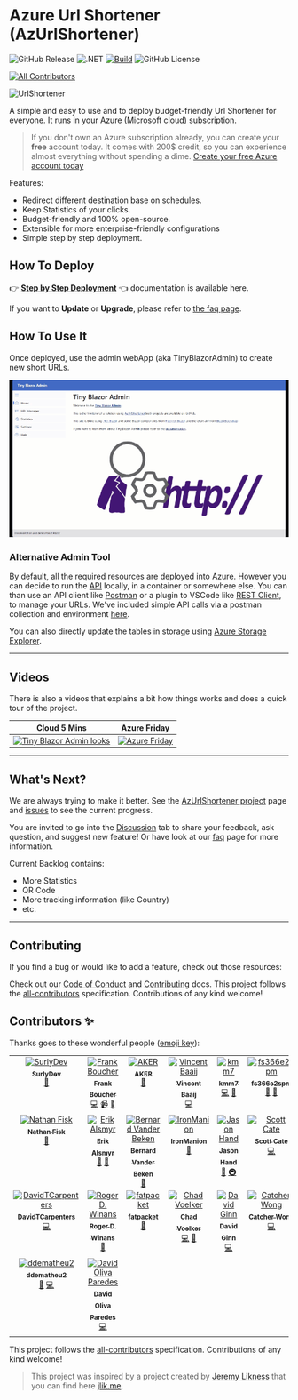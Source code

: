 # Azure Url Shortener (AzUrlShortener)

![GitHub Release](https://img.shields.io/github/v/release/microsoft/AzUrlShortener)  ![.NET](https://img.shields.io/badge/9.0-512BD4?logo=dotnet&logoColor=fff) [![Build](https://github.com/microsoft/AzUrlShortener/actions/workflows/build.yml/badge.svg?branch=main)](https://github.com/microsoft/AzUrlShortener/actions/workflows/build.yml) ![GitHub License](https://img.shields.io/github/license/microsoft/AzUrlShortener)

<!-- ALL-CONTRIBUTORS-BADGE:START - Do not remove or modify this section -->
[![All Contributors](https://img.shields.io/badge/all_contributors-23-orange.svg?style=flat-square)](#contributors-)
<!-- ALL-CONTRIBUTORS-BADGE:END -->


![UrlShortener][UrlShortener]

A simple and easy to use and to deploy budget-friendly Url Shortener for everyone. It runs in your Azure (Microsoft cloud) subscription.  

> If you don't own an Azure subscription already, you can create your **free** account today. It comes with 200$ credit, so you can experience almost everything without spending a dime. [Create your free Azure account today](https://azure.microsoft.com/free?WT.mc_id=dotnet-0000-frbouche)

Features:

- Redirect different destination base on schedules.
- Keep Statistics of your clicks.
- Budget-friendly and 100% open-source.
- Extensible for more enterprise-friendly configurations
- Simple step by step deployment. 
  

## How To Deploy

👉 **[Step by Step Deployment](doc/how-to-deploy.md)** 👈 documentation is available here.

If you want to **Update** or **Upgrade**, please refer to [the faq page](doc/faq.md). 

## How To Use It

Once deployed, use the admin webApp (aka TinyBlazorAdmin) to create new short URLs. 

![Tiny Blazor Admin looks](images/tinyblazyadmin-tour.gif)


### Alternative Admin Tool

By default, all the required resources are deployed into Azure. However you can decide to run the [API](src/Cloud5mins.ShortenerTools.Api/) locally, in a container or somewhere else. You can than use an API client like [Postman](https://www.postman.com/) or a plugin to VSCode like [REST Client](https://marketplace.visualstudio.com/items?itemName=humao.rest-client), to manage your URLs. We've included simple API calls via a postman collection and environment [here](./src/tools/).

You can also directly update the tables in storage using [Azure Storage Explorer](doc/how-to-use-azure-storage-explorer.md). 

---

## Videos

There is also a videos that explains a bit how things works and does a quick tour of the project.

| Cloud 5 Mins | Azure Friday |
| ---          | --- |
| [![Tiny Blazor Admin looks](/Media/AzUrlShortener_preview.gif)](https://youtu.be/fzXy2D77WMM) | [![Azure Friday](/Media/AzureFriday_preview.gif)](https://learn.microsoft.com/en-us/shows/azure-friday/azurlshortener-an-open-source-budget-friendly-url-shortener)  |


---


## What's Next?

We are always trying to make it better. See the [AzUrlShortener project](https://github.com/users/FBoucher/projects/6/views/4) page and [issues](https://github.com/microsoft/AzUrlShortener/issues) to see the current progress. 

You are invited to go into the [Discussion](https://github.com/microsoft/AzUrlShortener/discussions) tab to share your feedback, ask question, and suggest new feature! Or have look at our [faq](doc/faq.md) page for more information.

Current Backlog contains:
- More Statistics
- QR Code
- More tracking information (like Country)
- etc.


---


## Contributing

If you find a bug or would like to add a feature, check out those resources:

Check out our [Code of Conduct](CODE_OF_CONDUCT.md) and [Contributing](CONTRIBUTING.md) docs. This project follows the [all-contributors](https://github.com/all-contributors/all-contributors) specification.  Contributions of any kind welcome!

## Contributors ✨

Thanks goes to these wonderful people ([emoji key](https://allcontributors.org/docs/en/emoji-key)):

<!-- ALL-CONTRIBUTORS-LIST:START - Do not remove or modify this section -->
<!-- prettier-ignore-start -->
<!-- markdownlint-disable -->
<table>
  <tbody>
    <tr>
      <td align="center" valign="top" width="14.28%"><a href="https://github.com/surlydev"><img src="https://avatars1.githubusercontent.com/u/880671?v=4?s=100" width="100px;" alt="SurlyDev"/><br /><sub><b>SurlyDev</b></sub></a><br /><a href="#ideas-surlydev" title="Ideas, Planning, & Feedback">🤔</a></td>
      <td align="center" valign="top" width="14.28%"><a href="http://cloud5mins.com"><img src="https://avatars3.githubusercontent.com/u/2404846?v=4?s=100" width="100px;" alt="Frank Boucher"/><br /><sub><b>Frank Boucher</b></sub></a><br /><a href="https://github.com/microsoft/AzUrlShortener/commits?author=FBoucher" title="Code">💻</a> <a href="#video-FBoucher" title="Videos">📹</a> <a href="https://github.com/microsoft/AzUrlShortener/issues?q=author%3AFBoucher" title="Bug reports">🐛</a></td>
      <td align="center" valign="top" width="14.28%"><a href="https://github.com/AK0785"><img src="https://avatars1.githubusercontent.com/u/40241010?v=4?s=100" width="100px;" alt="AKER"/><br /><sub><b>AKER</b></sub></a><br /><a href="#ideas-AK0785" title="Ideas, Planning, & Feedback">🤔</a></td>
      <td align="center" valign="top" width="14.28%"><a href="http://baaijte.net"><img src="https://avatars3.githubusercontent.com/u/1761079?v=4?s=100" width="100px;" alt="Vincent Baaij"/><br /><sub><b>Vincent Baaij</b></sub></a><br /><a href="https://github.com/microsoft/AzUrlShortener/commits?author=vnbaaij" title="Code">💻</a></td>
      <td align="center" valign="top" width="14.28%"><a href="https://github.com/kmm7"><img src="https://avatars3.githubusercontent.com/u/13196402?v=4?s=100" width="100px;" alt="kmm7"/><br /><sub><b>kmm7</b></sub></a><br /><a href="https://github.com/microsoft/AzUrlShortener/commits?author=kmm7" title="Code">💻</a> <a href="#ideas-kmm7" title="Ideas, Planning, & Feedback">🤔</a></td>
      <td align="center" valign="top" width="14.28%"><a href="https://github.com/fs366e2spm"><img src="https://avatars2.githubusercontent.com/u/52791126?v=4?s=100" width="100px;" alt="fs366e2spm"/><br /><sub><b>fs366e2spm</b></sub></a><br /><a href="https://github.com/microsoft/AzUrlShortener/issues?q=author%3Afs366e2spm" title="Bug reports">🐛</a> <a href="#ideas-fs366e2spm" title="Ideas, Planning, & Feedback">🤔</a></td>
      <td align="center" valign="top" width="14.28%"><a href="https://github.com/Hedlund01"><img src="https://avatars1.githubusercontent.com/u/48281171?v=4?s=100" width="100px;" alt="Hugo Hedlund"/><br /><sub><b>Hugo Hedlund</b></sub></a><br /><a href="https://github.com/microsoft/AzUrlShortener/commits?author=Hedlund01" title="Code">💻</a></td>
    </tr>
    <tr>
      <td align="center" valign="top" width="14.28%"><a href="https://github.com/thefisk"><img src="https://avatars2.githubusercontent.com/u/39799908?v=4?s=100" width="100px;" alt="Nathan Fisk"/><br /><sub><b>Nathan Fisk</b></sub></a><br /><a href="https://github.com/microsoft/AzUrlShortener/commits?author=thefisk" title="Documentation">📖</a></td>
      <td align="center" valign="top" width="14.28%"><a href="http://www.lexplore.com"><img src="https://avatars0.githubusercontent.com/u/3719489?v=4?s=100" width="100px;" alt="Erik Alsmyr"/><br /><sub><b>Erik Alsmyr</b></sub></a><br /><a href="https://github.com/microsoft/AzUrlShortener/issues?q=author%3Aalsmyr" title="Bug reports">🐛</a> <a href="https://github.com/microsoft/AzUrlShortener/commits?author=alsmyr" title="Documentation">📖</a></td>
      <td align="center" valign="top" width="14.28%"><a href="https://jawn.net"><img src="https://avatars3.githubusercontent.com/u/1705112?v=4?s=100" width="100px;" alt="Bernard Vander Beken"/><br /><sub><b>Bernard Vander Beken</b></sub></a><br /><a href="https://github.com/microsoft/AzUrlShortener/commits?author=jawn" title="Documentation">📖</a></td>
      <td align="center" valign="top" width="14.28%"><a href="https://github.com/IronManion"><img src="https://avatars0.githubusercontent.com/u/36028632?v=4?s=100" width="100px;" alt="IronManion"/><br /><sub><b>IronManion</b></sub></a><br /><a href="https://github.com/microsoft/AzUrlShortener/commits?author=IronManion" title="Documentation">📖</a></td>
      <td align="center" valign="top" width="14.28%"><a href="http://www.jasonhand.com"><img src="https://avatars0.githubusercontent.com/u/1173344?v=4?s=100" width="100px;" alt="Jason Hand"/><br /><sub><b>Jason Hand</b></sub></a><br /><a href="https://github.com/microsoft/AzUrlShortener/commits?author=jasonhand" title="Documentation">📖</a> <a href="#infra-jasonhand" title="Infrastructure (Hosting, Build-Tools, etc)">🚇</a></td>
      <td align="center" valign="top" width="14.28%"><a href="https://Microsoft.com"><img src="https://avatars.githubusercontent.com/u/617586?v=4?s=100" width="100px;" alt="Scott Cate"/><br /><sub><b>Scott Cate</b></sub></a><br /><a href="https://github.com/microsoft/AzUrlShortener/commits?author=scottcate" title="Code">💻</a></td>
      <td align="center" valign="top" width="14.28%"><a href="https://github.com/arglgruml"><img src="https://avatars.githubusercontent.com/u/3940298?v=4?s=100" width="100px;" alt="arglgruml"/><br /><sub><b>arglgruml</b></sub></a><br /><a href="https://github.com/microsoft/AzUrlShortener/issues?q=author%3Aarglgruml" title="Bug reports">🐛</a></td>
    </tr>
    <tr>
      <td align="center" valign="top" width="14.28%"><a href="https://github.com/DavidTCarpenters"><img src="https://avatars.githubusercontent.com/u/50587918?v=4?s=100" width="100px;" alt="DavidTCarpenters"/><br /><sub><b>DavidTCarpenters</b></sub></a><br /><a href="https://github.com/microsoft/AzUrlShortener/commits?author=DavidTCarpenters" title="Code">💻</a></td>
      <td align="center" valign="top" width="14.28%"><a href="https://github.com/solvaholic"><img src="https://avatars.githubusercontent.com/u/14636658?v=4?s=100" width="100px;" alt="Roger D. Winans"/><br /><sub><b>Roger D. Winans</b></sub></a><br /><a href="https://github.com/microsoft/AzUrlShortener/commits?author=solvaholic" title="Documentation">📖</a></td>
      <td align="center" valign="top" width="14.28%"><a href="https://github.com/fatpacket"><img src="https://avatars.githubusercontent.com/u/5621063?v=4?s=100" width="100px;" alt="fatpacket"/><br /><sub><b>fatpacket</b></sub></a><br /><a href="https://github.com/microsoft/AzUrlShortener/commits?author=fatpacket" title="Documentation">📖</a></td>
      <td align="center" valign="top" width="14.28%"><a href="https://github.com/ch-rob"><img src="https://avatars.githubusercontent.com/u/14352153?v=4?s=100" width="100px;" alt="Chad Voelker"/><br /><sub><b>Chad Voelker</b></sub></a><br /><a href="https://github.com/microsoft/AzUrlShortener/commits?author=ch-rob" title="Code">💻</a> <a href="https://github.com/microsoft/AzUrlShortener/commits?author=ch-rob" title="Documentation">📖</a></td>
      <td align="center" valign="top" width="14.28%"><a href="https://github.com/davidmginn"><img src="https://avatars.githubusercontent.com/u/831166?v=4?s=100" width="100px;" alt="David Ginn"/><br /><sub><b>David Ginn</b></sub></a><br /><a href="https://github.com/microsoft/AzUrlShortener/commits?author=davidmginn" title="Code">💻</a></td>
      <td align="center" valign="top" width="14.28%"><a href="http://www.c-sharpcorner.com/members/catcher-wong"><img src="https://avatars.githubusercontent.com/u/8394988?v=4?s=100" width="100px;" alt="Catcher Wong"/><br /><sub><b>Catcher Wong</b></sub></a><br /><a href="https://github.com/microsoft/AzUrlShortener/commits?author=catcherwong" title="Code">💻</a></td>
      <td align="center" valign="top" width="14.28%"><a href="https://github.com/stulzq"><img src="https://avatars.githubusercontent.com/u/13200155?v=4?s=100" width="100px;" alt="Zhiqiang Li"/><br /><sub><b>Zhiqiang Li</b></sub></a><br /><a href="https://github.com/microsoft/AzUrlShortener/commits?author=stulzq" title="Code">💻</a></td>
    </tr>
    <tr>
      <td align="center" valign="top" width="14.28%"><a href="https://github.com/ddematheu2"><img src="https://avatars.githubusercontent.com/u/43075365?v=4?s=100" width="100px;" alt="ddematheu2"/><br /><sub><b>ddematheu2</b></sub></a><br /><a href="https://github.com/microsoft/AzUrlShortener/issues?q=author%3Addematheu2" title="Bug reports">🐛</a> <a href="https://github.com/microsoft/AzUrlShortener/commits?author=ddematheu2" title="Code">💻</a></td>
      <td align="center" valign="top" width="14.28%"><a href="https://davidop.code.blog/"><img src="https://avatars.githubusercontent.com/u/7433346?v=4?s=100" width="100px;" alt="David Oliva Paredes"/><br /><sub><b>David Oliva Paredes</b></sub></a><br /><a href="https://github.com/microsoft/AzUrlShortener/commits?author=davidop" title="Code">💻</a></td>
    </tr>
  </tbody>
</table>

<!-- markdownlint-restore -->
<!-- prettier-ignore-end -->

<!-- ALL-CONTRIBUTORS-LIST:END -->

This project follows the [all-contributors](https://github.com/all-contributors/all-contributors) specification. Contributions of any kind welcome!



> This project was inspired by a project created by [Jeremy Likness](https://github.com/JeremyLikness) that you can find here [jlik.me](https://github.com/JeremyLikness/jlik.me).


[UrlShortener]: https://github.com/microsoft/AzUrlShortener/raw/main/Media/UrlShortener_600.png
[ThumbnailYTAzUrlShortener_EN]: https://github.com/microsoft/AzUrlShortener/raw/main/Media/ThumbnailYTAzUrlShortener_EN.png
[glo]: https://github.com/microsoft/AzUrlShortener/raw/main/Media/glo-board_screenshot.png
[AzFunctionGitSync]: https://github.com/microsoft/AzUrlShortener/raw/main/Media/AzFunctionGitSync.png


